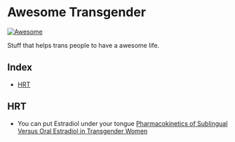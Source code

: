 # Awesome Transgender
[![Awesome](https://awesome.re/badge.svg)](https://awesome.re)

Stuff that helps trans people to have a awesome life.

## Index
- [HRT](#HRT)


## HRT
- You can put Estradiol under your tongue [Pharmacokinetics of Sublingual Versus Oral Estradiol in Transgender Women](https://pubmed.ncbi.nlm.nih.gov/34781041/)
